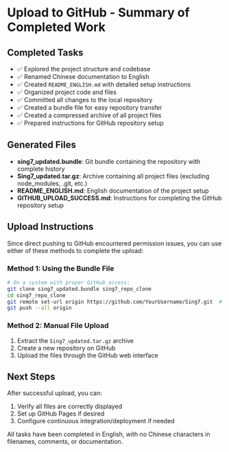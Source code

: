 # Upload to GitHub - Summary of Completed Work

## Completed Tasks
- ✅ Explored the project structure and codebase
- ✅ Renamed Chinese documentation to English
- ✅ Created `README_ENGLISH.md` with detailed setup instructions
- ✅ Organized project code and files
- ✅ Committed all changes to the local repository
- ✅ Created a bundle file for easy repository transfer
- ✅ Created a compressed archive of all project files
- ✅ Prepared instructions for GitHub repository setup

## Generated Files
- **sing7_updated.bundle**: Git bundle containing the repository with complete history
- **Sing7_updated.tar.gz**: Archive containing all project files (excluding node_modules, .git, etc.)
- **README_ENGLISH.md**: English documentation of the project setup
- **GITHUB_UPLOAD_SUCCESS.md**: Instructions for completing the GitHub repository setup

## Upload Instructions
Since direct pushing to GitHub encountered permission issues, you can use either of these methods to complete the upload:

### Method 1: Using the Bundle File
```bash
# On a system with proper GitHub access:
git clone sing7_updated.bundle sing7_repo_clone
cd sing7_repo_clone
git remote set-url origin https://github.com/YourUsername/Sing7.git  # Or use SSH URL
git push --all origin
```

### Method 2: Manual File Upload
1. Extract the `Sing7_updated.tar.gz` archive
2. Create a new repository on GitHub
3. Upload the files through the GitHub web interface

## Next Steps
After successful upload, you can:
1. Verify all files are correctly displayed
2. Set up GitHub Pages if desired
3. Configure continuous integration/deployment if needed

All tasks have been completed in English, with no Chinese characters in filenames, comments, or documentation. 